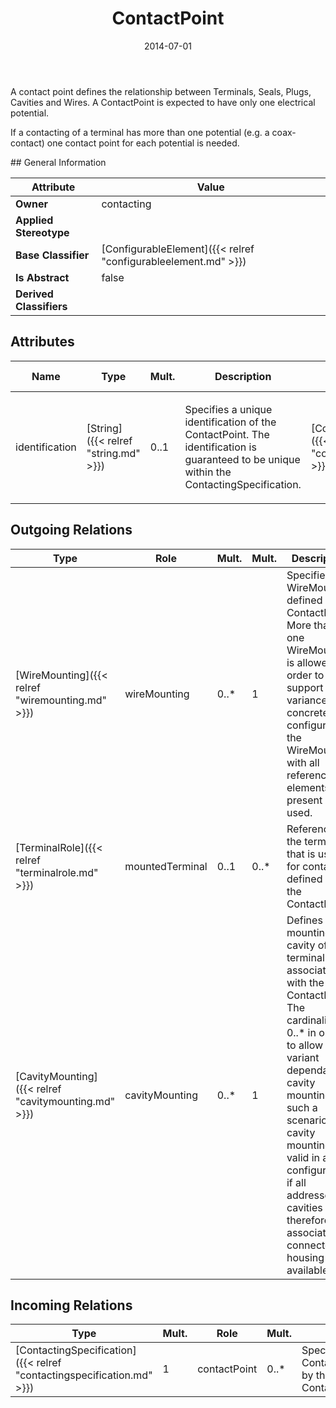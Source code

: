 ﻿---
title: ContactPoint
toc: false
type: specs
date: "2014-07-01"
draft: false
specification: VEC
version: 1.1.1
documentType: "Recommendation"
elementType: Class
classes:
  - ContactPoint
menu_name: vec-1.1.1
---
<p> A contact point defines the relationship between Terminals, Seals, Plugs, Cavities and Wires. A ContactPoint is expected to have only one electrical potential.     </p>      <p> If a contacting of a terminal has more than one potential (e.g. a coax-contact) one contact point for each potential is needed.     </p>
## General Information

| Attribute               | Value |
|-------------------------|-------|
| **Owner**               | contacting |
| **Applied Stereotype**  |   |
| **Base Classifier**     | [ConfigurableElement]({{< relref "configurableelement.md" >}})<br/>  |
| **Is Abstract**         | false |
| **Derived Classifiers** |   |

## Attributes
|  Name  |  Type  |  Mult.  |  Description  |  Owning Classifier  |
|--------|--------|---------|---------------|--------------|
|identification | [String]({{< relref "string.md" >}}) | 0..1 | <p> Specifies a unique identification of the ContactPoint. The identification is guaranteed to be unique within the ContactingSpecification.      </p> | [ContactPoint]({{< relref "contactpoint.md" >}}) |

## Outgoing Relations
|    Type  |   Role   |   Mult.   |   Mult.   |   Description   |
|----------|----------|-----------|-----------|-----------------|
| [WireMounting]({{< relref "wiremounting.md" >}}) | wireMounting | 0..* | 1 | Specifies the WireMouting defined by ContactPoint. More than one WireMounting is allowed in order to support variance. In concrete configuration the WireMounting with all referenced elements present is used. |
| [TerminalRole]({{< relref "terminalrole.md" >}}) | mountedTerminal | 0..1 | 0..* | References the terminal that is used for contacting defined by the ContactPoint. |
| [CavityMounting]({{< relref "cavitymounting.md" >}}) | cavityMounting | 0..* | 1 | Defines the mounting to a cavity of the terminal associated with the ContactPoint.  The cardinality is 0..* in order to allow a variant dependant cavity mounting. In such a scenario a cavity mounting is valid in a configuration if all addressed cavities and therefore the associated connector housing is available. |
##  Incoming Relations
|    Type  |   Mult.  |   Role    |   Mult.   |   Description  |
|----------|----------|-----------|-----------|----------------|
| [ContactingSpecification]({{< relref "contactingspecification.md" >}}) | 1 | contactPoint | 0..* | Specifies the ContactPoints defined by the ContactingSpecification. |
